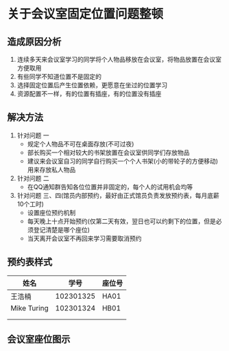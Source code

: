 # 关于会议室固定位置问题整顿

## 造成原因分析

1. 连续多天来会议室学习的同学将个人物品移放在会议室，将物品放置在会议室方便取用
2. 有些同学不知道位置不是固定的
3. 选择固定位置后产生位置依赖，更愿意在坐过的位置学习
4. 资源配置不一样，有的位置有插座，有的位置没有插座

## 解决方法

1. 针对问题 一 
   - 规定个人物品不可在桌面存放(不可过夜)
   - 部长购买一个相对较大的书架放置在会议室供同学们存放物品
   - 建议来会议室自习的同学自行购买一个个人书架(小的带轮子的方便移动)用来存放私人物品
2. 针对问题 二 
   - 在QQ通知群告知各位位置并非固定的，每个人的试用机会均等
3. 针对问题 三、四(馆员内部预约，最好由正式馆员负责发放预约表，每月底薪10个工时)
   - 设置座位预约机制
   - 每天晚上十点开始预约(仅第二天有效，翌日也可以约剩下的位置，但是必须登记清楚是哪个座位)
   - 当天离开会议室不再回来学习需要取消预约 

## 预约表样式

| 姓名        | 学号      | 座位号 |
| ----------- | --------- | ------ |
| 王浩楠      | 102301325 | HA01   |
| Mike Turing | 102301324 | HB01   |
|             |           |        |
|             |           |        |



## 会议室座位图示